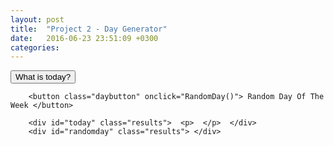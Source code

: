 ```yaml
---
layout: post
title:  "Project 2 - Day Generator"
date:   2016-06-23 23:51:09 +0300
categories: 
---
```


<div class="day">
		<button  class="daybutton" onclick="CurrentDay()">  What is today? </button>

		<button class="daybutton" onclick="RandomDay()"> Random Day Of The Week </button>

		<div id="today" class="results">  <p>  </p>  </div>
		<div id="randomday" class="results"> </div>
</div>
